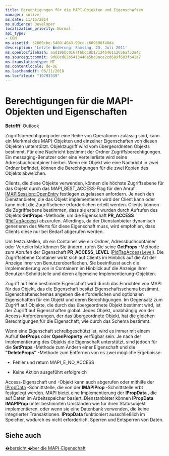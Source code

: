```yaml
---
title: Berechtigungen für die MAPI-Objekten und Eigenschaften
manager: soliver
ms.date: 11/16/2014
ms.audience: Developer
localization_priority: Normal
api_type:
- COM
ms.assetid: 32669cbe-5460-4043-99cc-c609608f48da
description: 'Letzte �nderung: Samstag, 23. Juli 2011'
ms.openlocfilehash: aad19bbc016af6bdc0b17124b46112656af53a4c
ms.sourcegitcommit: 9d60cd82b5413446e5bc8ace2cd689f683fb41a7
ms.translationtype: MT
ms.contentlocale: de-DE
ms.lasthandoff: 06/11/2018
ms.locfileid: "19793339"
---
```

# <a name="permissions-for-mapi-objects-and-properties"></a>Berechtigungen für die MAPI-Objekten und Eigenschaften

  
  
**Betrifft**: Outlook 
  
Zugriffsberechtigung oder eine Reihe von Operationen zulässig sind, kann ein Merkmal des MAPI-Objekten und einzelner Eigenschaften von diesen Objekten unterstützt. Objektzugriff wird vom übergeordneten Objekts bestimmt. Für eine Nachricht bestimmt der Ordner Zugriffsberechtigungen. Ein messaging-Benutzer oder eine Verteilerliste wird seine Adressbuchcontainer hierbei. Wenn ein Objekt wie eine Nachricht in zwei Ordner befindet, können die Berechtigungen für die zwei Kopien des Objekts abweichen. 
  
Clients, die diese Objekte verwenden, können die höchste Zugriffsebene für das Objekt durch das MAPI_BEST_ACCESS-Flag für den Anruf [IMAPISession::OpenEntry](imapisession-openentry.md) festlegen zugelassen anfordern. Je nach den Dienstanbieter, die das Objekt implementieren wird der Client kann oder kann nicht die Zugriffsebene erforderlichen erteilt werden. Clients können die Zugriffsebene bestimmen, dass sie erteilt wurden durch Aufrufen des Objekts **GetProps** -Methode, um die Eigenschaft **PR_ACCESS** ([PidTagAccess](pidtagaccess-canonical-property.md)) abzurufen. Allerdings, da der Dienstanbieter dynamisch generieren des Werts für diese Eigenschaft muss, wird empfohlen, dass Clients diese nur bei Bedarf abgerufen werden. 
  
Um festzustellen, ob ein Container wie ein Ordner, Adressbuchcontainer oder Verteilerliste können Sie ändern, rufen Sie seine **GetProps** -Methode zum Abrufen der Eigenschaft **PR_ACCESS_LEVEL** ([PidTagAccessLevel](pidtagaccesslevel-canonical-property.md)). Die Zugriffsebene Container wirkt sich auf Clients im Hinblick auf die Art der Anzeige ihrer von Benutzeroberflächen. Sie beeinflusst auch die Implementierung von in Containern im Hinblick auf die Anzeige ihrer Benutzer-Schnittstelle und deren allgemeine Implementierung-Objekten. 
  
Zugriff auf eine bestimmte Eigenschaft wird durch das Einrichten von MAPI für das Objekt, das die Eigenschaft besitzt Eigenschaftsschema bestimmt. Eigenschaftenschemas angeben die erforderlichen und optionalen Eigenschaften für ein Objekt und deren Berechtigungen. Im Gegensatz zum Zugriff auf Objekte, die durch das übergeordnete Objekt bestimmt wird, ist der Zugriff auf Eigenschaften global. Jedes Objekt, unabhängig von der Access-Anforderungen, der das übergeordnete Objekt, hat die gleichen Berechtigungen für die Eigenschaft, wie durch das Schema bestimmt.
  
Wenn eine Eigenschaft schreibgeschützt ist, wird es immer mit einem Aufruf **GetProps** oder **OpenProperty** verfügbar sein. Je nach der Implementierung des Objekts die Eigenschaft unterstützt, sind jedoch für die **SetProps** -Methode zum Ändern einer Eigenschaft und die **"DeleteProps"** -Methode zum Entfernen von es zwei mögliche Ergebnisse: 
  
- Fehler und return MAPI_E_NO_ACCESS
    
- Keine Aktion ausgeführt erfolgreich
    
Access-Eigenschaft und -Objekt kann auch abgerufen oder mithilfe der [IPropData](ipropdataimapiprop.md) -Schnittstelle, die von der **IMAPIProp** -Schnittstelle erbt festgelegt werden. MAPI bietet eine Implementierung der **IPropData** , die auf Daten im Arbeitsspeicher basiert. Dienstanbieter können **IPropData** **IMAPIProp** unter bestimmten Umständen wie für ihren Statusobjekt implementieren, oder wenn sie eine Datenbank verwenden, die keine integrierter Transaktionen. **IPropData** funktioniert ausschließlich im Speicher, wodurch es nicht erforderlich, Sperren und Entsperren von Daten. 
  
## <a name="see-also"></a>Siehe auch



[�bersicht �ber die MAPI-Eigenschaft](mapi-property-overview.md)

